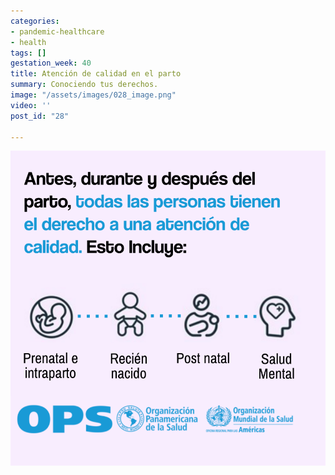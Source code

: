 ```yaml
---
categories:
- pandemic-healthcare
- health
tags: []
gestation_week: 40
title: Atención de calidad en el parto
summary: Conociendo tus derechos.
image: "/assets/images/028_image.png"
video: ''
post_id: "28"

---
```

![](/assets/images/028_image.png)